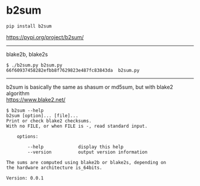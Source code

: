 
# b2sum

```
pip install b2sum
```
https://pypi.org/project/b2sum/

---

blake2b, blake2s
```
$ ./b2sum.py b2sum.py
66f60937458282efbb8f7629823e487fc83843da  b2sum.py
```
---

b2sum is basically the same as shasum or md5sum, but with blake2 algorithm   
https://www.blake2.net/

```
$ b2sum --help
b2sum [option]... [file]...
Print or check blake2 checksums.
With no FILE, or when FILE is -, read standard input.

    options:

        --help             display this help
        --version          output version information

The sums are computed using blake2b or blake2s, depending on
the hardware architecture is_64bits.

Version: 0.0.1
```


